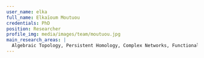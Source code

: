 ```yaml
---
user_name: elka
full_name: Elkaïoum Moutuou
credentials: PhD
position: Researcher
profile_img: media/images/team/moutuou.jpg
main_research_areas: |
  Algebraic Topology, Persistent Homology, Complex Networks, Functional Connectivity
---
```

